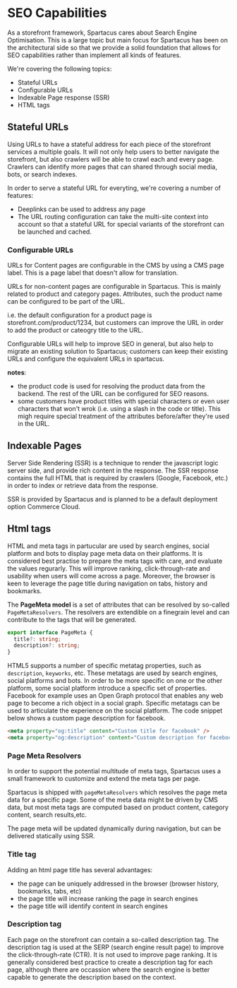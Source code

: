 # SEO Capabilities
As a storefront framework, Spartacus cares about Search Engine Optimisation. This is a large topic but main focus for Spartacus has been on the architectural side so that we provide a solid foundation that allows for SEO capabilities rather than implement all kinds of features. 

We're covering the following topics: 
- Stateful URLs
- Configurable URLs
- Indexable Page response (SSR)
- HTML tags

## Stateful URLs
Using URLs to have a stateful address for each piece of the storefront services a multiple goals. It will not only help users to better navigate the storefront, but also crawlers will be able to crawl each and every page. Crawlers can identify more pages that can shared through social media, bots, or search indexes. 

In order to serve a stateful URL for everyting, we're covering a number of features:
- Deeplinks can be used to address any page
- The URL routing configuration can take the multi-site context into account so that a stateful URL for special variants of the storefront can be launched and cached. 

### Configurable URLs
URLs for Content pages are configurable in the CMS by using a CMS page label. This is a page label that doesn't allow for translation. 

URLs for non-content pages are configurable in Spartacus. This is mainly related to product and category pages. Attributes, such the product name can be configured to be part of the URL. 

i.e. the default configuration for a product page is storefront.com/product/1234, but customers can improve the URL in order to add the product or cateogry title to the URL.

Configurable URLs will help to improve SEO in general, but also help to migrate an existing solution to Spartacus; customers can keep their existing URLs and configure the equivalent URLs in spartacus. 

**notes**: 
- the product code is used for resolving the product data from the backend. The rest of the URL can be configured for SEO reasons. 
- some customers have product titles with special characters or even user characters that won't wrok (i.e. using a slash in the code or title). This migh require special treatment of the attributes before/after they're used in the URL. 


## Indexable Pages
Server Side Rendering (SSR) is a technique to render the javascript logic server side, and provide rich content in the response. The SSR response contains the full HTML that is required by crawlers (Google, Facebook, etc.) in order to index or retrieve data from the response. 

SSR is provided by Spartacus and is planned to be a default deployment option Commerce Cloud.

## Html tags
HTML and meta tags in partucular are used by search engines, social platform and bots to display page meta data on their platforms. It is considered best practise to prepare the meta tags with care, and evaluate the values regurarly. This will improve ranking, click-through-rate and usability when users will come across a page. Moreover, the browser is keen to leverage the page title during navigation on tabs, history and bookmarks.  


The **PageMeta model** is a set of attributes that can be resolved by so-called `PageMetaResolvers`. The resolvers are extendible on a finegrain level and can contribute to the tags that will be generated. 

```typescript
export interface PageMeta {
  title?: string;
  description?: string;
}
```

HTML5 supports a number of specific metatag properties, such as `description`, `keyworks`, etc. These metatags are used by search engines, social platforms and bots. In order to be more specific on one or the other platform, some social platform introduce a specific set of properties. Facebook for example uses an Open Graph protocol that enables any web page to become a rich object in a social graph. Specific metatags can be used to articulate the experience on the social platform. The code snippet below shows a custom page description for facebook.

```html
<meta property="og:title" content="Custom title for facebook" />
<meta property="og:description" content="Custom description for facebook" />
```

### Page Meta Resolvers
In order to support the potential multitude of meta tags, Spartacus uses a small framework to customize and extend the meta tags per page. 

Spartacus is shipped with `pageMetaResolvers` which resolves the page meta data for a specific page. Some of the meta data might be driven by CMS data, but most meta tags are computed based on product content, category content, search results,etc.

The page meta will be updated dynamically during navigation, but can be delivered statically using SSR.

### Title tag
Adding an html page title has several advantages:
* the page can be uniquely addressed in the browser (browser history, bookmarks, tabs, etc)
* the page title will increase ranking the page in search engines
* the page title will identify content in search engines


### Description tag
Each page on the storefront can contain a so-called description tag. The description tag is used at the SERP (search engine result page) to improve the click-through-rate (CTR). It is not used to improve page ranking. It is generally considered best practice to create a description tag for each page, although there are occassion where the search engine is better capable to generate the description based on the context.

